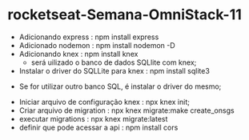 # rocketseat-Semana-OmniStack-11

 * Adicionando express                    : npm install express
 * Adicionado nodemon                     : npm install nodemon -D
 * Adicionando knex                       : npm install knex
   - será uilizado o banco de dados SQLlite com knex;
 * Instalar o driver do SQLLite para knex : npm install sqlite3
  - Se for utilizar outro banco SQL, é instalar o driver do mesmo;
 * Iniciar arquivo de configuração knex   : npx knex init;
 * Criar arquivo de migration             : npx knex migrate:make create_onsgs
 * executar migrations                    : npx knex migrate:latest
 * definir que pode acessar a api         : npm install cors